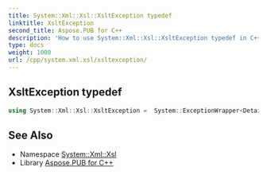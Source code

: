 ```yaml
---
title: System::Xml::Xsl::XsltException typedef
linktitle: XsltException
second_title: Aspose.PUB for C++
description: 'How to use System::Xml::Xsl::XsltException typedef in C++.'
type: docs
weight: 1000
url: /cpp/system.xml.xsl/xsltexception/
---
```

## XsltException typedef




```cpp
using System::Xml::Xsl::XsltException =  System::ExceptionWrapper<Details_XsltException>
```

## See Also

* Namespace [System::Xml::Xsl](../)
* Library [Aspose.PUB for C++](../../)

